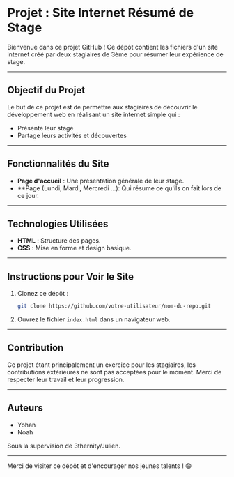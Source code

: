 # Projet : Site Internet Résumé de Stage

Bienvenue dans ce projet GitHub ! Ce dépôt contient les fichiers d'un site internet créé par deux stagiaires de 3ème pour résumer leur expérience de stage.

---

## Objectif du Projet
Le but de ce projet est de permettre aux stagiaires de découvrir le développement web en réalisant un site internet simple qui :

- Présente leur stage
- Partage leurs activités et découvertes

---

## Fonctionnalités du Site

- **Page d'accueil** : Une présentation générale de leur stage.
- **Page (Lundi, Mardi, Mercredi ...): Qui résume ce qu'ils on fait lors de ce jour.


---

## Technologies Utilisées

- **HTML** : Structure des pages.
- **CSS** : Mise en forme et design basique.

---

## Instructions pour Voir le Site

1. Clonez ce dépôt :
   ```bash
   git clone https://github.com/votre-utilisateur/nom-du-repo.git
   ```
2. Ouvrez le fichier `index.html` dans un navigateur web.

---

## Contribution
Ce projet étant principalement un exercice pour les stagiaires, les contributions extérieures ne sont pas acceptées pour le moment. Merci de respecter leur travail et leur progression.

---

## Auteurs

- Yohan
- Noah 

Sous la supervision de 3thernity/Julien.

---

Merci de visiter ce dépôt et d'encourager nos jeunes talents ! 😄

